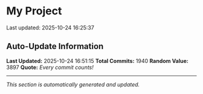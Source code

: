 # My Project


Last updated: 2025-10-24 16:25:37



























































































































































































































































































































































































































































































































































































































































































































































































































































































































































































































































































































































































































































































































































































































































































































































































































































































































































































































































































































































































































































































































































































































































































































































































































## Auto-Update Information

**Last Updated:** 2025-10-24 16:51:15
**Total Commits:** 1940
**Random Value:** 3897
**Quote:** _Every commit counts!_

---
_This section is automatically generated and updated._